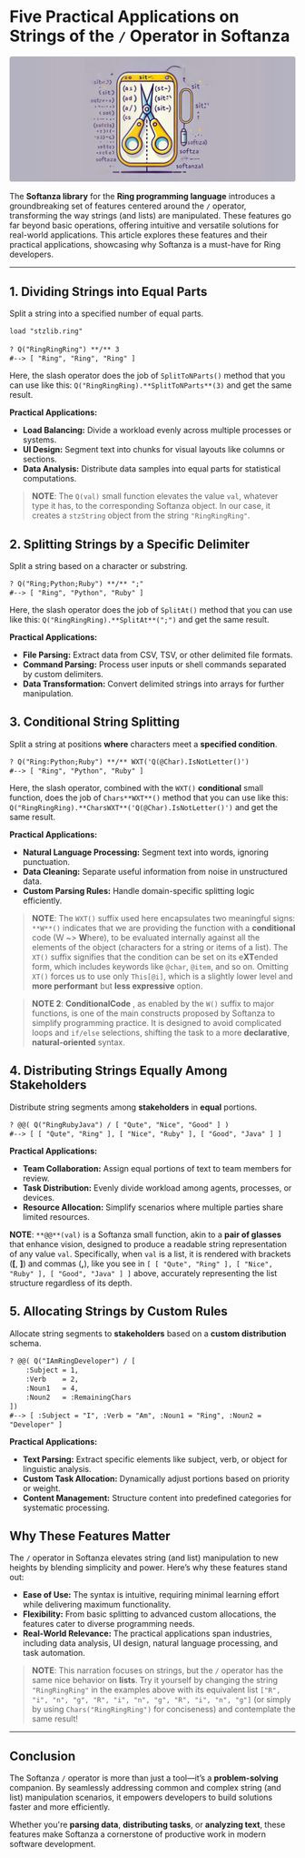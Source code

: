 # Five Practical Applications on Strings of the `/` Operator in Softanza
![Softanza Lists-in-Strings, by Microsoft Image Create AI](../images/stzstring-slah-operator.jpg)

The **Softanza library** for the **Ring programming language** introduces a groundbreaking set of features centered around the `/` operator, transforming the way strings (and lists) are manipulated. These features go far beyond basic operations, offering intuitive and versatile solutions for real-world applications. This article explores these features and their practical applications, showcasing why Softanza is a must-have for Ring developers.

---

## 1. Dividing Strings into Equal Parts

Split a string into a specified number of equal parts.

```ring
load "stzlib.ring"

? Q("RingRingRing") **/** 3
#--> [ "Ring", "Ring", "Ring" ]
```

Here, the slash operator does the job of `SplitToNParts()` method that you can use like this: `Q("RingRingRing).**SplitToNParts**(3)` and get the same result.

**Practical Applications:**
- **Load Balancing:** Divide a workload evenly across multiple processes or systems.  
- **UI Design:** Segment text into chunks for visual layouts like columns or sections.  
- **Data Analysis:** Distribute data samples into equal parts for statistical computations.

>**NOTE**: The `Q(val)` small function elevates the value `val`, whatever type it has, to the corresponding Softanza object. In our case, it creates a `stzString` object from the string `"RingRingRing"`.

## 2. Splitting Strings by a Specific Delimiter

Split a string based on a character or substring.

```ring
? Q("Ring;Python;Ruby") **/** ";"
#--> [ "Ring", "Python", "Ruby" ]
```

Here, the slash operator does the job of `SplitAt()` method that you can use like this: `Q("RingRingRing).**SplitAt**(";")` and get the same result.

**Practical Applications:**
- **File Parsing:** Extract data from CSV, TSV, or other delimited file formats.  
- **Command Parsing:** Process user inputs or shell commands separated by custom delimiters.  
- **Data Transformation:** Convert delimited strings into arrays for further manipulation.


## 3. Conditional String Splitting

Split a string at positions **where** characters meet a **specified condition**.

```ring
? Q("Ring:Python;Ruby") **/** WXT('Q(@Char).IsNotLetter()')
#--> [ "Ring", "Python", "Ruby" ]
```

Here, the slash operator, combined with the `WXT()` **conditional** small function, does the job of `Chars**WXT**()` method that you can use like this: `Q("RingRingRing).**CharsWXT**('Q(@Char).IsNotLetter()')` and get the same result.

**Practical Applications:**
- **Natural Language Processing:** Segment text into words, ignoring punctuation.  
- **Data Cleaning:** Separate useful information from noise in unstructured data.  
- **Custom Parsing Rules:** Handle domain-specific splitting logic efficiently.

>**NOTE**: The `WXT()` suffix used here encapsulates two meaningful signs: `**W**()` indicates that we are providing the function with a **conditional** code (W ~> **W**here), to be evaluated internally against all the elements of the object (characters for a string or items of a list). The `XT()` suffix signifies that the condition can be set on its e**XT**ended form, which includes keywords like `@char`, `@item`, and so on. Omitting `XT()` forces us to use only `This[@i]`, which is a slightly lower level and **more performant** but **less expressive** option.

>**NOTE 2**: **ConditionalCode** , as enabled by the `W()` suffix to major functions, is one of the main constructs proposed by Softanza to simplify programming practice. It is designed to avoid complicated loops and `if/else` selections, shifting the task to a more **declarative**, **natural-oriented** syntax.


## 4. Distributing Strings Equally Among Stakeholders

Distribute string segments among **stakeholders** in **equal** portions.

```ring
? @@( Q("RingRubyJava") / [ "Qute", "Nice", "Good" ] )
#--> [ [ "Qute", "Ring" ], [ "Nice", "Ruby" ], [ "Good", "Java" ] ]
```

**Practical Applications:**
- **Team Collaboration:** Assign equal portions of text to team members for review.  
- **Task Distribution:** Evenly divide workload among agents, processes, or devices.  
- **Resource Allocation:** Simplify scenarios where multiple parties share limited resources.

**NOTE**: `**@@**(val)` is a Softanza small function, akin to a **pair of glasses** that enhance vision, designed to produce a readable string representation of any value `val`. Specifically, when `val` is a list, it is rendered with brackets (**[**, **]**) and commas (**,**), like you see in `[ [ "Qute", "Ring" ], [ "Nice", "Ruby" ], [ "Good", "Java" ] ]` above, accurately representing the list structure regardless of its depth.


## 5. Allocating Strings by Custom Rules

Allocate string segments to **stakeholders** based on a **custom distribution** schema.

```ring
? @@( Q("IAmRingDeveloper") / [
    :Subject = 1,
    :Verb    = 2,
    :Noun1   = 4,
    :Noun2   = :RemainingChars
])
#--> [ :Subject = "I", :Verb = "Am", :Noun1 = "Ring", :Noun2 = "Developer" ]
```

**Practical Applications:**
- **Text Parsing:** Extract specific elements like subject, verb, or object for linguistic analysis.  
- **Custom Task Allocation:** Dynamically adjust portions based on priority or weight.  
- **Content Management:** Structure content into predefined categories for systematic processing.


## Why These Features Matter

The `/` operator in Softanza elevates string (and list) manipulation to new heights by blending simplicity and power. Here’s why these features stand out:

- **Ease of Use:** The syntax is intuitive, requiring minimal learning effort while delivering maximum functionality.
- **Flexibility:** From basic splitting to advanced custom allocations, the features cater to diverse programming needs.  
- **Real-World Relevance:** The practical applications span industries, including data analysis, UI design, natural language processing, and task automation.

>**NOTE**: This narration focuses on strings, but the `/` operator has the same nice behavior on **lists**. Try it yourself by changing the string `"RingRingRing"` in the examples above with its equivalent list `["R", "i", "n", "g", "R", "i", "n", "g", "R", "i", "n", "g"]` (or simply by using `Chars("RingRingRing")` for conciseness) and contemplate the same result!

---

## Conclusion

The Softanza `/` operator is more than just a tool—it’s a **problem-solving** companion. By seamlessly addressing common and complex string (and list) manipulation scenarios, it empowers developers to build solutions faster and more efficiently.

Whether you're **parsing data**, **distributing tasks**, or **analyzing text**, these features make Softanza a cornerstone of productive work in modern software development.